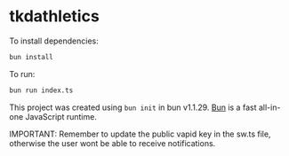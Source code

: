 # tkdathletics

To install dependencies:

```bash
bun install
```

To run:

```bash
bun run index.ts
```

This project was created using `bun init` in bun v1.1.29. [Bun](https://bun.sh) is a fast all-in-one JavaScript runtime.

IMPORTANT: Remember to update the public vapid key in the sw.ts file, otherwise the user wont be able to receive notifications. 
